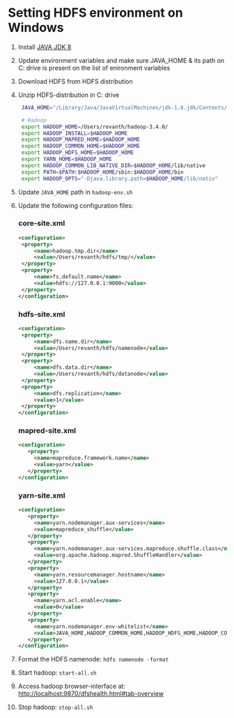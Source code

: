 # Setting HDFS environment on Windows

1. Install [JAVA JDK 8](https://www.oracle.com/java/technologies/downloads/)
2. Update environment variables and make sure JAVA_HOME & its path on C: drive is present on the list of enironment variables
3. Download HDFS from HDFS distribution
4. Unzip HDFS-distribution in C: drive  
   ``` bash
    JAVA_HOME="/Library/Java/JavaVirtualMachines/jdk-1.8.jdk/Contents/Home"

    # Hadoop 
    export HADOOP_HOME=/Users/revanth/hadoop-3.4.0/
    export HADOOP_INSTALL=$HADOOP_HOME 
    export HADOOP_MAPRED_HOME=$HADOOP_HOME 
    export HADOOP_COMMON_HOME=$HADOOP_HOME 
    export HADOOP_HDFS_HOME=$HADOOP_HOME
    export YARN_HOME=$HADOOP_HOME 
    export HADOOP_COMMON_LIB_NATIVE_DIR=$HADOOP_HOME/lib/native 
    export PATH=$PATH:$HADOOP_HOME/sbin:$HADOOP_HOME/bin 
    export HADOOP_OPTS="-Djava.library.path=$HADOOP_HOME/lib/nativ"
   ```
3. Update ```JAVA_HOME``` path in ```hadoop-env.sh```
4. Update the following configuration files:
   ### core-site.xml
   ``` xml
   <configuration>
    <property>
        <name>hadoop.tmp.dir</name>
        <value>/Users/revanth/hdfs/tmp/</value>
    </property>
    <property>
        <name>fs.default.name</name>
        <value>hdfs://127.0.0.1:9000</value>
    </property>
   </configuration>
   ```

   ### hdfs-site.xml
   ``` xml
   <configuration>
    <property>
        <name>dfs.name.dir</name>
        <value>/Users/revanth/hdfs/namenode</value>
    </property>
    <property>
        <name>dfs.data.dir</name>
        <value>/Users/revanth/hdfs/datanode</value>
    </property>
    <property>
        <name>dfs.replication</name>
        <value>1</value>
    </property>
   </configuration>
   ```

   ### mapred-site.xml
   ``` xml
   <configuration>
      <property> 
        <name>mapreduce.framework.name</name> 
        <value>yarn</value> 
      </property> 
   </configuration>
   ```

   ### yarn-site.xml
   ``` xml
   <configuration>
      <property>
        <name>yarn.nodemanager.aux-services</name>
        <value>mapreduce_shuffle</value>
      </property>
      <property>
        <name>yarn.nodemanager.aux-services.mapreduce.shuffle.class</name>
        <value>org.apache.hadoop.mapred.ShuffleHandler</value>
      </property>
      <property>
        <name>yarn.resourcemanager.hostname</name>
        <value>127.0.0.1</value>
      </property>
      <property>
        <name>yarn.acl.enable</name>
        <value>0</value>
      </property>
      <property>
        <name>yarn.nodemanager.env-whitelist</name>   
        <value>JAVA_HOME,HADOOP_COMMON_HOME,HADOOP_HDFS_HOME,HADOOP_CONF_DIR,CLASSPATH_PERPEND_DISTCACHE,HADOOP_YARN_HOME,HADOOP_MAPRED_HOME</value>
      </property>
   </configuration>
   ```
5. Format the HDFS namenode: ```hdfs namenode -format```
6. Start hadoop: ```start-all.sh```
7. Access hadoop browser-interface at: [http://localhost:9870/dfshealth.html#tab-overview](http://localhost:9870/dfshealth.html#tab-overview)
8. Stop hadoop: ```stop-all.sh```


